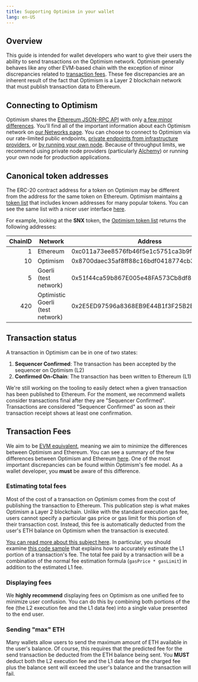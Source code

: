 ```yaml
---
title: Supporting Optimism in your wallet
lang: en-US
---
```


## Overview

This guide is intended for wallet developers who want to give their users the ability to send transactions on the Optimism network.
Optimism generally behaves like any other EVM-based chain with the exception of minor discrepancies related to [transaction fees](#transaction-fees).
These fee discrepancies are an inherent result of the fact that Optimism is a Layer 2 blockchain network that must publish transaction data to Ethereum.

## Connecting to Optimism

Optimism shares the [Ethereum JSON-RPC API](https://eth.wiki/json-rpc/API) with only [a few minor differences](../developers/build/json-rpc.md).
You'll find all of the important information about each Optimism network on [our Networks page](../useful-tools/networks.md).
You can choose to connect to Optimism via our rate-limited public endpoints, [private endpoints from infrastructure providers](../useful-tools/networks.md), or [by running your own node](../developers/build/run-a-node/).
Because of throughput limits, we recommend using private node providers (particularly [Alchemy](https://www.alchemy.com/optimism)) or running your own node for production applications.

## Canonical token addresses

The ERC-20 contract address for a token on Optimism may be different from the address for the same token on Ethereum.
Optimism maintains [a token list](https://static.optimism.io/optimism.tokenlist.json) that includes known addresses for many popular tokens.
You can see the same list with a nicer user interface [here](https://tokenlists.org/token-list?url=https://static.optimism.io/optimism.tokenlist.json).

For example, looking at the **SNX** token, the [Optimism token list](https://static.optimism.io/optimism.tokenlist.json) returns the following addresses:

| ChainID | Network | Address |
| -: | - | - |
| 1  | Ethereum    | 0xc011a73ee8576fb46f5e1c5751ca3b9fe0af2a6f |
| 10 | Optimism    | 0x8700daec35af8ff88c16bdf0418774cb3d7599b4
| 5 | Goerli (test network) | 0x51f44ca59b867E005e48FA573Cb8df83FC7f7597
| 420 | Optimistic Goerli (test network) | 0x2E5ED97596a8368EB9E44B1f3F25B2E813845303


<!--
TODO: Add a Georli example when we have a token listing with that chainId
-->

## Transaction status

A transaction in Optimism can be in one of two states:

1. **Sequencer Confirmed**: The transaction has been accepted by the sequencer on Optimism (L2)
2. **Confirmed On-Chain**: The transaction has been written to Ethereum (L1)

We're still working on the tooling to easily detect when a given transaction has been published to Ethereum.
For the moment, we recommend wallets consider transactions final after they are "Sequencer Confirmed".
Transactions are considered "Sequencer Confirmed" as soon as their transaction receipt shows at least one confirmation.

## Transaction Fees

We aim to be [EVM equivalent](https://medium.com/ethereum-optimism/introducing-evm-equivalence-5c2021deb306), meaning we aim to minimize the differences between Optimism and Ethereum.
You can see a summary of the few differences between Optimism and Ethereum [here](../developers/build/differences.md).
One of the most important discrepancies can be found within Optimism's fee model.
As a wallet developer, you **must** be aware of this difference.

### Estimating total fees

Most of the cost of a transaction on Optimism comes from the cost of publishing the transaction to Ethereum.
This publication step is what makes Optimism a Layer 2 blockchain.
Unlike with the standard execution gas fee, users cannot specify a particular gas price or gas limit for this portion of their transaction cost.
Instead, this fee is automatically deducted from the user's ETH balance on Optimism when the transaction is executed.

[You can read more about this subject here](../developers/build/transaction-fees.md).
In particular, you should examine [this code sample](../developers/build/transaction-fees.md#displaying-fees-to-users) that explains how to accurately estimate the L1 portion of a transaction's fee.
The total fee paid by a transaction will be a combination of the normal fee estimation formula (`gasPrice * gasLimit`) in addition to the estimated L1 fee.

### Displaying fees

We **highly recommend** displaying fees on Optimism as one unified fee to minimize user confusion.
You can do this by combining both portions of the fee (the L2 execution fee and the L1 data fee) into a single value presented to the end user.

### Sending "max" ETH

Many wallets allow users to send the maximum amount of ETH available in the user's balance.
Of course, this requires that the predicted fee for the send transaction be deducted from the ETH balance being sent.
You **MUST** deduct both the L2 execution fee and the L1 data fee or the charged fee plus the balance sent will exceed the user's balance and the transaction will fail.
